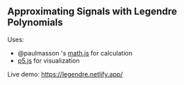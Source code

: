 ## Approximating Signals with Legendre Polynomials

Uses:
- @paulmasson 's <a href=https://github.com/paulmasson/math>math.js</a> for calculation
- <a href=https://p5js.org/>p5.js</a> for visualization

Live demo: https://legendre.netlify.app/
